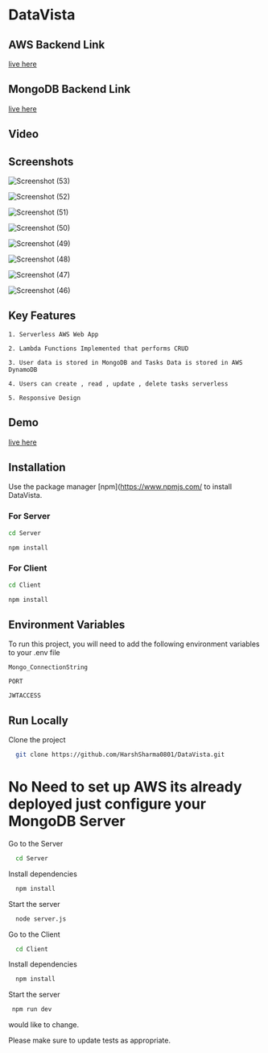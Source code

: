 # DataVista


 ## AWS Backend Link
  [live here](https://dlgil0du4h.execute-api.ap-south-1.amazonaws.com/main)

 ## MongoDB Backend Link
  [live here](https://data-vista-backend.vercel.app/)

## Video




## Screenshots

![Screenshot (53)](https://github.com/HarshSharma0801/DataVista/assets/121893196/d47d8561-d573-4dbd-8625-052dcdcb2f44)

![Screenshot (52)](https://github.com/HarshSharma0801/DataVista/assets/121893196/95ecd6af-c142-48c3-bc64-e9799474d0de)

![Screenshot (51)](https://github.com/HarshSharma0801/DataVista/assets/121893196/70ba7c98-0028-4fd1-b155-a63807be6485)

![Screenshot (50)](https://github.com/HarshSharma0801/DataVista/assets/121893196/bcf52f3a-a7fd-45bf-9cbf-98dfbdb1a756)

![Screenshot (49)](https://github.com/HarshSharma0801/DataVista/assets/121893196/50db97fd-7b7e-4de0-a461-35923490a717)

![Screenshot (48)](https://github.com/HarshSharma0801/DataVista/assets/121893196/3cd60de2-282f-4c07-a4a9-c8e82eae1fbd)

![Screenshot (47)](https://github.com/HarshSharma0801/DataVista/assets/121893196/61ba2e3a-6798-44a4-bab9-7ebee88d0498)

![Screenshot (46)](https://github.com/HarshSharma0801/DataVista/assets/121893196/82fe77d1-5a95-4a3b-ba69-05e2678334a8)

  
## Key Features 

`1. Serverless AWS Web App `

`2. Lambda Functions Implemented that performs CRUD `

`3. User data is stored in MongoDB and Tasks Data is stored in AWS DynamoDB`

`4. Users can create , read , update , delete tasks serverless `

`5. Responsive Design `



## Demo

[live here](https://data-vista-alpha.vercel.app/)

## Installation

Use the package manager [npm](https://www.npmjs.com/ to install DataVista.
### For Server
```bash
cd Server
```
```bash
npm install
```
### For Client
```bash
cd Client
```
```bash
npm install
```



## Environment Variables

To run this project, you will need to add the following environment variables to your .env file

`Mongo_ConnectionString`

`PORT`

`JWTACCESS`

## Run Locally


Clone the project

```bash
  git clone https://github.com/HarshSharma0801/DataVista.git
```
# No Need to set up AWS its already deployed just configure your MongoDB Server

Go to the Server

```bash
  cd Server
```

Install dependencies

```bash
  npm install
```

Start the server

```bash
  node server.js
```

Go to the Client

```bash
  cd Client
```

Install dependencies

```bash
  npm install
```

Start the server

```bash
 npm run dev
```

would like to change.

Please make sure to update tests as appropriate.



















